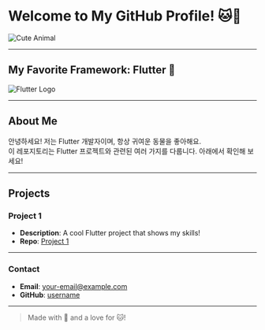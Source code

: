 # Welcome to My GitHub Profile! 🐱💙

![Cute Animal](https://example.com/path-to-cute-animal-image.jpg)  
<!-- 위 URL을 귀여운 동물 사진 링크로 바꿔 주세요 -->

---

## My Favorite Framework: Flutter 💙

![Flutter Logo](https://upload.wikimedia.org/wikipedia/commons/1/17/Google-flutter-logo.png)  
<!-- Flutter 로고는 공식 링크를 사용했지만, 로컬에 저장된 이미지를 사용할 수도 있어요. -->

---

## About Me

안녕하세요! 저는 Flutter 개발자이며, 항상 귀여운 동물을 좋아해요.  
이 레포지토리는 Flutter 프로젝트와 관련된 여러 가지를 다룹니다. 아래에서 확인해 보세요!

---

## Projects

### Project 1
- **Description**: A cool Flutter project that shows my skills!
- **Repo**: [Project 1](https://github.com/username/project1)

---

### Contact

- **Email**: your-email@example.com
- **GitHub**: [username](https://github.com/username)

---

> Made with 💙 and a love for 🐱!

